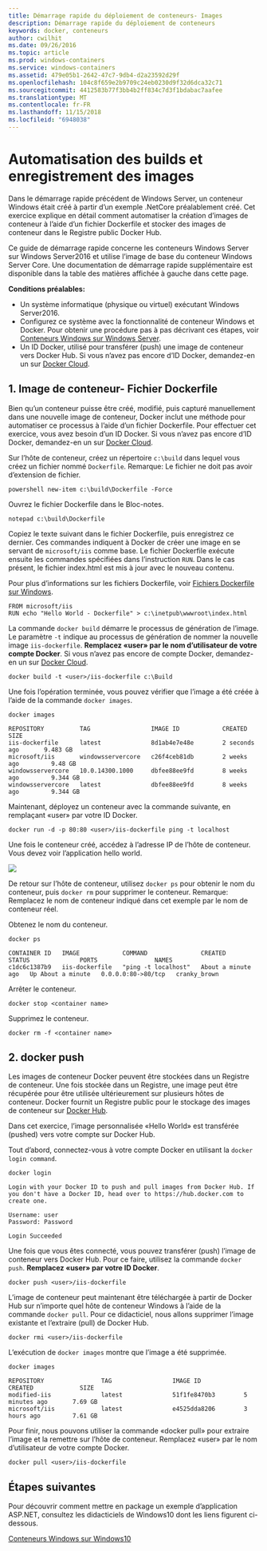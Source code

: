 ```yaml
---
title: Démarrage rapide du déploiement de conteneurs- Images
description: Démarrage rapide du déploiement de conteneurs
keywords: docker, conteneurs
author: cwilhit
ms.date: 09/26/2016
ms.topic: article
ms.prod: windows-containers
ms.service: windows-containers
ms.assetid: 479e05b1-2642-47c7-9db4-d2a23592d29f
ms.openlocfilehash: 104c8f659e2b9709c24eb0230d9f32d6dca32c71
ms.sourcegitcommit: 4412583b77f3bb4b2ff834c7d3f1bdabac7aafee
ms.translationtype: MT
ms.contentlocale: fr-FR
ms.lasthandoff: 11/15/2018
ms.locfileid: "6948038"
---
```

# <a name="automating-builds-and-saving-images"></a>Automatisation des builds et enregistrement des images

Dans le démarrage rapide précédent de Windows Server, un conteneur Windows était créé à partir d’un exemple .NetCore préalablement créé. Cet exercice explique en détail comment automatiser la création d’images de conteneur à l’aide d’un fichier Dockerfile et stocker des images de conteneur dans le Registre public Docker Hub.

Ce guide de démarrage rapide concerne les conteneurs Windows Server sur Windows Server2016 et utilise l’image de base du conteneur Windows Server Core. Une documentation de démarrage rapide supplémentaire est disponible dans la table des matières affichée à gauche dans cette page.

**Conditions préalables:**

- Un système informatique (physique ou virtuel) exécutant Windows Server2016.
- Configurez ce système avec la fonctionnalité de conteneur Windows et Docker. Pour obtenir une procédure pas à pas décrivant ces étapes, voir [Conteneurs Windows sur Windows Server](./quick-start-windows-server.md).
- Un ID Docker, utilisé pour transférer (push) une image de conteneur vers Docker Hub. Si vous n’avez pas encore d’ID Docker, demandez-en un sur [Docker Cloud](https://cloud.docker.com/).

## <a name="1-container-image---dockerfile"></a>1. Image de conteneur- Fichier Dockerfile

Bien qu’un conteneur puisse être créé, modifié, puis capturé manuellement dans une nouvelle image de conteneur, Docker inclut une méthode pour automatiser ce processus à l’aide d’un fichier Dockerfile. Pour effectuer cet exercice, vous avez besoin d’un ID Docker. Si vous n’avez pas encore d’ID Docker, demandez-en un sur [Docker Cloud]( https://cloud.docker.com/).

Sur l’hôte de conteneur, créez un répertoire `c:\build` dans lequel vous créez un fichier nommé `Dockerfile`. Remarque: Le fichier ne doit pas avoir d’extension de fichier.

```
powershell new-item c:\build\Dockerfile -Force
```

Ouvrez le fichier Dockerfile dans le Bloc-notes.

```
notepad c:\build\Dockerfile
```

Copiez le texte suivant dans le fichier Dockerfile, puis enregistrez ce dernier. Ces commandes indiquent à Docker de créer une image en se servant de `microsoft/iis` comme base. Le fichier Dockerfile exécute ensuite les commandes spécifiées dans l’instruction `RUN`. Dans le cas présent, le fichier index.html est mis à jour avec le nouveau contenu. 

Pour plus d’informations sur les fichiers Dockerfile, voir [Fichiers Dockerfile sur Windows](../manage-docker/manage-windows-dockerfile.md).

```
FROM microsoft/iis
RUN echo "Hello World - Dockerfile" > c:\inetpub\wwwroot\index.html
```

La commande `docker build` démarre le processus de génération de l’image. Le paramètre `-t` indique au processus de génération de nommer la nouvelle image `iis-dockerfile`. **Remplacez «user» par le nom d’utilisateur de votre compte Docker**. Si vous n’avez pas encore de compte Docker, demandez-en un sur [Docker Cloud](https://cloud.docker.com/).

```
docker build -t <user>/iis-dockerfile c:\Build
```

Une fois l’opération terminée, vous pouvez vérifier que l’image a été créée à l’aide de la commande `docker images`.

```
docker images

REPOSITORY          TAG                 IMAGE ID            CREATED             SIZE
iis-dockerfile      latest              8d1ab4e7e48e        2 seconds ago       9.483 GB
microsoft/iis       windowsservercore   c26f4ceb81db        2 weeks ago         9.48 GB
windowsservercore   10.0.14300.1000     dbfee88ee9fd        8 weeks ago         9.344 GB
windowsservercore   latest              dbfee88ee9fd        8 weeks ago         9.344 GB
```

Maintenant, déployez un conteneur avec la commande suivante, en remplaçant «user» par votre ID Docker.

```
docker run -d -p 80:80 <user>/iis-dockerfile ping -t localhost
```

Une fois le conteneur créé, accédez à l’adresse IP de l’hôte de conteneur. Vous devez voir l’application hello world.

![](media/dockerfile2.png)

De retour sur l’hôte de conteneur, utilisez `docker ps` pour obtenir le nom du conteneur, puis `docker rm` pour supprimer le conteneur. Remarque: Remplacez le nom de conteneur indiqué dans cet exemple par le nom de conteneur réel.

Obtenez le nom du conteneur.

```
docker ps

CONTAINER ID   IMAGE            COMMAND               CREATED              STATUS              PORTS                NAMES
c1dc6c1387b9   iis-dockerfile   "ping -t localhost"   About a minute ago   Up About a minute   0.0.0.0:80->80/tcp   cranky_brown
```
Arrêter le conteneur.

```
docker stop <container name>
```

Supprimez le conteneur.

```
docker rm -f <container name>
```

## <a name="2-docker-push"></a>2. docker push

Les images de conteneur Docker peuvent être stockées dans un Registre de conteneur. Une fois stockée dans un Registre, une image peut être récupérée pour être utilisée ultérieurement sur plusieurs hôtes de conteneur. Docker fournit un Registre public pour le stockage des images de conteneur sur [Docker Hub](https://hub.docker.com/).

Dans cet exercice, l’image personnalisée «Hello World» est transférée (pushed) vers votre compte sur Docker Hub.

Tout d’abord, connectez-vous à votre compte Docker en utilisant la `docker login command`.

```
docker login

Login with your Docker ID to push and pull images from Docker Hub. If you don't have a Docker ID, head over to https://hub.docker.com to create one.

Username: user
Password: Password

Login Succeeded
```

Une fois que vous êtes connecté, vous pouvez transférer (push) l’image de conteneur vers Docker Hub. Pour ce faire, utilisez la commande `docker push`. **Remplacez «user» par votre ID Docker**. 

```
docker push <user>/iis-dockerfile
```

L’image de conteneur peut maintenant être téléchargée à partir de Docker Hub sur n’importe quel hôte de conteneur Windows à l’aide de la commande `docker pull`. Pour ce didacticiel, nous allons supprimer l’image existante et l’extraire (pull) de Docker Hub. 

```
docker rmi <user>/iis-dockerfile
```

L’exécution de `docker images` montre que l’image a été supprimée.

```
docker images

REPOSITORY                TAG                 IMAGE ID            CREATED             SIZE
modified-iis              latest              51f1fe8470b3        5 minutes ago       7.69 GB
microsoft/iis             latest              e4525dda8206        3 hours ago         7.61 GB
```

Pour finir, nous pouvons utiliser la commande «docker pull» pour extraire l’image et la remettre sur l’hôte de conteneur. Remplacez «user» par le nom d’utilisateur de votre compte Docker. 

```
docker pull <user>/iis-dockerfile
```

## <a name="next-steps"></a>Étapes suivantes

Pour découvrir comment mettre en package un exemple d’application ASP.NET, consultez les didacticiels de Windows10 dont les liens figurent ci-dessous.

[Conteneurs Windows sur Windows10](./quick-start-windows-10.md)
